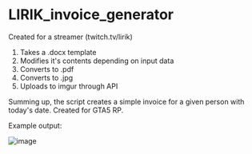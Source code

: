 # LIRIK_invoice_generator

Created for a streamer (twitch.tv/lirik)

1. Takes a .docx template
2. Modifies it's contents depending on input data
3. Converts to .pdf
4. Converts to .jpg
5. Uploads to imgur through API

Summing up, the script creates a simple invoice for a given person with today's date. Created for GTA5 RP.

Example output:

![image](https://user-images.githubusercontent.com/55858107/120468480-901e7c00-c3a1-11eb-9d5e-65b811dcc68a.png)


